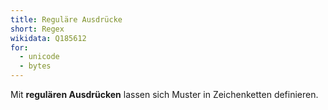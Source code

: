 ```yaml
---
title: Reguläre Ausdrücke
short: Regex
wikidata: Q185612 
for:
  - unicode
  - bytes 
---
```


Mit **regulären Ausdrücken** lassen sich Muster in Zeichenketten definieren.

